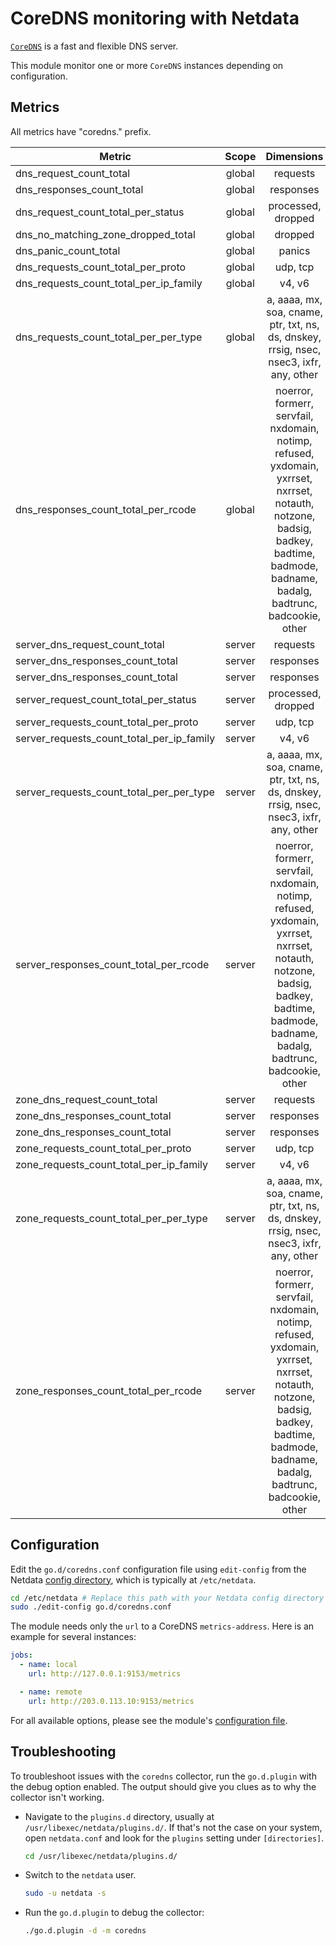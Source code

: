 <!--
title: "CoreDNS monitoring with Netdata"
description: "Monitor the health and performance of CoreDNS servers with zero configuration, per-second metric granularity, and interactive visualizations."
custom_edit_url: "https://github.com/netdata/go.d.plugin/edit/master/modules/coredns/README.md"
sidebar_label: "CoreDNS"
learn_status: "Published"
learn_topic_type: "References"
learn_rel_path: "Integrations/Monitor/Networking"
-->

# CoreDNS monitoring with Netdata

[`CoreDNS`](https://coredns.io/) is a fast and flexible DNS server.

This module monitor one or more `CoreDNS` instances depending on configuration.

## Metrics

All metrics have "coredns." prefix.

| Metric                                    | Scope  |                                                                                     Dimensions                                                                                     |    Units    |
|-------------------------------------------|:------:|:----------------------------------------------------------------------------------------------------------------------------------------------------------------------------------:|:-----------:|
| dns_request_count_total                   | global |                                                                                      requests                                                                                      | requests/s  |
| dns_responses_count_total                 | global |                                                                                     responses                                                                                      | responses/s |
| dns_request_count_total_per_status        | global |                                                                                 processed, dropped                                                                                 | requests/s  |
| dns_no_matching_zone_dropped_total        | global |                                                                                      dropped                                                                                       | requests/s  |
| dns_panic_count_total                     | global |                                                                                       panics                                                                                       |  panics/s   |
| dns_requests_count_total_per_proto        | global |                                                                                      udp, tcp                                                                                      | requests/s  |
| dns_requests_count_total_per_ip_family    | global |                                                                                       v4, v6                                                                                       | requests/s  |
| dns_requests_count_total_per_per_type     | global |                                              a, aaaa, mx, soa, cname, ptr, txt, ns, ds, dnskey, rrsig, nsec, nsec3, ixfr, any, other                                               | requests/s  |
| dns_responses_count_total_per_rcode       | global | noerror, formerr, servfail, nxdomain, notimp, refused, yxdomain, yxrrset, nxrrset, notauth, notzone, badsig, badkey, badtime, badmode, badname, badalg, badtrunc, badcookie, other | responses/s |
| server_dns_request_count_total            | server |                                                                                      requests                                                                                      | requests/s  |
| server_dns_responses_count_total          | server |                                                                                     responses                                                                                      | responses/s |
| server_dns_responses_count_total          | server |                                                                                     responses                                                                                      | responses/s |
| server_request_count_total_per_status     | server |                                                                                 processed, dropped                                                                                 | requests/s  |
| server_requests_count_total_per_proto     | server |                                                                                      udp, tcp                                                                                      | requests/s  |
| server_requests_count_total_per_ip_family | server |                                                                                       v4, v6                                                                                       | requests/s  |
| server_requests_count_total_per_per_type  | server |                                              a, aaaa, mx, soa, cname, ptr, txt, ns, ds, dnskey, rrsig, nsec, nsec3, ixfr, any, other                                               | requests/s  |
| server_responses_count_total_per_rcode    | server | noerror, formerr, servfail, nxdomain, notimp, refused, yxdomain, yxrrset, nxrrset, notauth, notzone, badsig, badkey, badtime, badmode, badname, badalg, badtrunc, badcookie, other | responses/s |
| zone_dns_request_count_total              | server |                                                                                      requests                                                                                      | requests/s  |
| zone_dns_responses_count_total            | server |                                                                                     responses                                                                                      | responses/s |
| zone_dns_responses_count_total            | server |                                                                                     responses                                                                                      | responses/s |
| zone_requests_count_total_per_proto       | server |                                                                                      udp, tcp                                                                                      | requests/s  |
| zone_requests_count_total_per_ip_family   | server |                                                                                       v4, v6                                                                                       | requests/s  |
| zone_requests_count_total_per_per_type    | server |                                              a, aaaa, mx, soa, cname, ptr, txt, ns, ds, dnskey, rrsig, nsec, nsec3, ixfr, any, other                                               | requests/s  |
| zone_responses_count_total_per_rcode      | server | noerror, formerr, servfail, nxdomain, notimp, refused, yxdomain, yxrrset, nxrrset, notauth, notzone, badsig, badkey, badtime, badmode, badname, badalg, badtrunc, badcookie, other | responses/s |

## Configuration

Edit the `go.d/coredns.conf` configuration file using `edit-config` from the
Netdata [config directory](https://learn.netdata.cloud/docs/configure/nodes), which is typically at `/etc/netdata`.

```bash
cd /etc/netdata # Replace this path with your Netdata config directory
sudo ./edit-config go.d/coredns.conf
```

The module needs only the `url` to a CoreDNS `metrics-address`. Here is an example for several instances:

```yaml
jobs:
  - name: local
    url: http://127.0.0.1:9153/metrics

  - name: remote
    url: http://203.0.113.10:9153/metrics
```

For all available options, please see the
module's [configuration file](https://github.com/netdata/go.d.plugin/blob/master/config/go.d/coredns.conf).

## Troubleshooting

To troubleshoot issues with the `coredns` collector, run the `go.d.plugin` with the debug option enabled. The output
should give you clues as to why the collector isn't working.

- Navigate to the `plugins.d` directory, usually at `/usr/libexec/netdata/plugins.d/`. If that's not the case on
  your system, open `netdata.conf` and look for the `plugins` setting under `[directories]`.

  ```bash
  cd /usr/libexec/netdata/plugins.d/
  ```

- Switch to the `netdata` user.

  ```bash
  sudo -u netdata -s
  ```

- Run the `go.d.plugin` to debug the collector:

  ```bash
  ./go.d.plugin -d -m coredns
  ```
